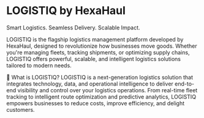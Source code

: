 # LOGISTIQ by HexaHaul
Smart Logistics. Seamless Delivery. Scalable Impact.

LOGISTIQ is the flagship logistics management platform developed by HexaHaul, designed to revolutionize how businesses move goods. Whether you're managing fleets, tracking shipments, or optimizing supply chains, LOGISTIQ offers powerful, scalable, and intelligent logistics solutions tailored to modern needs.

🚀 What is LOGISTIQ?
LOGISTIQ is a next-generation logistics solution that integrates technology, data, and operational intelligence to deliver end-to-end visibility and control over your logistics operations. From real-time fleet tracking to intelligent route optimization and predictive analytics, LOGISTIQ empowers businesses to reduce costs, improve efficiency, and delight customers.